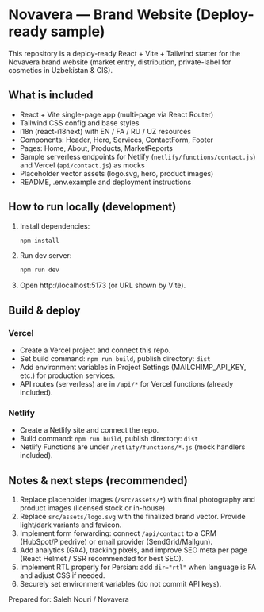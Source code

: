 # Novavera — Brand Website (Deploy-ready sample)

This repository is a deploy-ready React + Vite + Tailwind starter for the Novavera brand website (market entry, distribution, private-label for cosmetics in Uzbekistan & CIS).

## What is included
- React + Vite single-page app (multi-page via React Router)
- Tailwind CSS config and base styles
- i18n (react-i18next) with EN / FA / RU / UZ resources
- Components: Header, Hero, Services, ContactForm, Footer
- Pages: Home, About, Products, MarketReports
- Sample serverless endpoints for Netlify (`netlify/functions/contact.js`) and Vercel (`api/contact.js`) as mocks
- Placeholder vector assets (logo.svg, hero, product images)
- README, .env.example and deployment instructions

## How to run locally (development)
1. Install dependencies:
   ```bash
   npm install
   ```
2. Run dev server:
   ```bash
   npm run dev
   ```
3. Open http://localhost:5173 (or URL shown by Vite).

## Build & deploy
### Vercel
- Create a Vercel project and connect this repo.
- Set build command: `npm run build`, publish directory: `dist`
- Add environment variables in Project Settings (MAILCHIMP_API_KEY, etc.) for production services.
- API routes (serverless) are in `/api/*` for Vercel functions (already included).

### Netlify
- Create a Netlify site and connect the repo.
- Build command: `npm run build`, publish directory: `dist`
- Netlify Functions are under `/netlify/functions/*.js` (mock handlers included).

## Notes & next steps (recommended)
1. Replace placeholder images (`/src/assets/*`) with final photography and product images (licensed stock or in-house).
2. Replace `src/assets/logo.svg` with the finalized brand vector. Provide light/dark variants and favicon.
3. Implement form forwarding: connect `/api/contact` to a CRM (HubSpot/Pipedrive) or email provider (SendGrid/Mailgun).
4. Add analytics (GA4), tracking pixels, and improve SEO meta per page (React Helmet / SSR recommended for best SEO).
5. Implement RTL properly for Persian: add `dir="rtl"` when language is FA and adjust CSS if needed.
6. Securely set environment variables (do not commit API keys).

Prepared for: Saleh Nouri / Novavera
